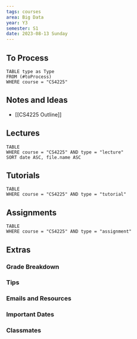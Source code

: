 ```yaml
---
tags: courses
area: Big Data
year: Y3
semester: S1 
date: 2023-08-13 Sunday
---
```



## To Process
```dataview
TABLE type as Type
FROM (#toProcess) 
WHERE course = "CS4225"
```

## Notes and Ideas
- [[CS4225 Outline]]

## Lectures

```dataview
TABLE
WHERE course = "CS4225" AND type = "lecture"
SORT date ASC, file.name ASC
```

## Tutorials
```dataview
TABLE
WHERE course = "CS4225" AND type = "tutorial"
```

## Assignments
```dataview
TABLE
WHERE course = "CS4225" AND type = "assignment"
```

## Extras
### Grade Breakdown
### Tips
### Emails and Resources
### Important Dates
### Classmates